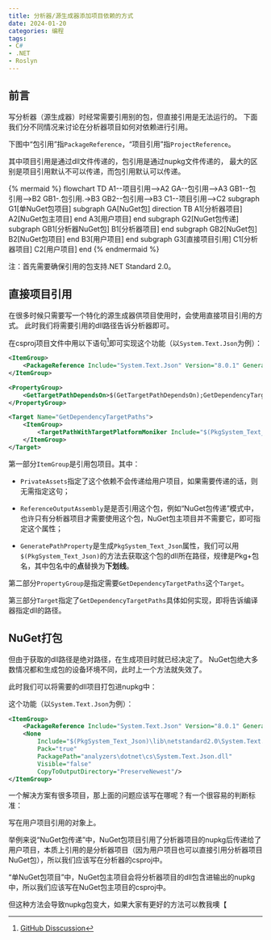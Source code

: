 ```yaml
---
title: 分析器/源生成器添加项目依赖的方式
date: 2024-01-20
categories: 编程
tags:
- C#
- .NET
- Roslyn
---
```

## 前言

写分析器（源生成器）时经常需要引用别的包，但直接引用是无法运行的。
下面我们分不同情况来讨论在分析器项目如何对依赖进行引用。

下图中“包引用”指`PackageReference`，“项目引用”指`ProjectReference`。

其中项目引用是通过dll文件传递的，包引用是通过nupkg文件传递的，
最大的区别是项目引用默认不可以传递，而包引用默认可以传递。

{% mermaid %}
flowchart TD
    A1--项目引用-->A2
    GA--包引用-->A3
    GB1--包引用-->B2
    GB1-.包引用.->B3
    GB2--包引用-->B3
    C1--项目引用-->C2
    subgraph G1[单NuGet包项目]
        subgraph GA[NuGet包]
            direction TB
            A1[分析器项目]
            A2[NuGet包主项目]
        end
        A3[用户项目]
    end
    subgraph G2[NuGet包传递]
        subgraph GB1[分析器NuGet包]
            B1[分析器项目]
        end
        subgraph GB2[NuGet包]
            B2[NuGet包项目]
        end
        B3[用户项目]
    end
    subgraph G3[直接项目引用]
        C1[分析器项目]
        C2[用户项目]
    end
{% endmermaid %}

注：首先需要确保引用的包支持.NET Standard 2.0。

## 直接项目引用

在很多时候只需要写一个特化的源生成器供项目使用时，会使用直接项目引用的方式。
此时我们将需要引用的dll路径告诉分析器即可。

在csproj项目文件中用以下语句[^discussion]即可实现这个功能（以`System.Text.Json`为例）：

```xml
<ItemGroup>
    <PackageReference Include="System.Text.Json" Version="8.0.1" GeneratePathProperty="true" PrivateAssets="all" ReferenceOutputAssembly="false" />
</ItemGroup>

<PropertyGroup>
    <GetTargetPathDependsOn>$(GetTargetPathDependsOn);GetDependencyTargetPaths</GetTargetPathDependsOn>
</PropertyGroup>

<Target Name="GetDependencyTargetPaths">
    <ItemGroup>
        <TargetPathWithTargetPlatformMoniker Include="$(PkgSystem_Text_Json)\lib\netstandard2.0\*.dll" IncludeRuntimeDependency="false" />
    </ItemGroup>
</Target>
```

第一部分`ItemGroup`是引用包项目。其中：

* `PrivateAssets`指定了这个依赖不会传递给用户项目，如果需要传递的话，则无需指定这句；

* `ReferenceOutputAssembly`是是否引用这个包，例如“NuGet包传递”模式中，也许只有分析器项目才需要使用这个包，NuGet包主项目并不需要它，即可指定这个属性；

* `GeneratePathProperty`是生成`PkgSystem_Text_Json`属性，我们可以用`$(PkgSystem_Text_Json)`的方法去获取这个包的dll所在路径，规律是Pkg+包名，其中包名中的**点**替换为**下划线**。

第二部分`PropertyGroup`是指定需要`GetDependencyTargetPaths`这个`Target`。

第三部分`Target`指定了`GetDependencyTargetPaths`具体如何实现，即将告诉编译器指定dll的路径。

## NuGet打包

但由于获取的dll路径是绝对路径，在生成项目时就已经决定了。
NuGet包绝大多数情况都和生成包的设备环境不同，此时上一个方法就失效了。

此时我们可以将需要的dll项目打包进nupkg中：

这个功能（以`System.Text.Json`为例）：

```xml
<ItemGroup>
    <PackageReference Include="System.Text.Json" Version="8.0.1" GeneratePathProperty="true" PrivateAssets="all" ReferenceOutputAssembly="false" />
    <None
        Include="$(PkgSystem_Text_Json)\lib\netstandard2.0\System.Text.Json.dll"
        Pack="true"
        PackagePath="analyzers\dotnet\cs\System.Text.Json.dll"
        Visible="false"
        CopyToOutputDirectory="PreserveNewest"/>
</ItemGroup>
```

一个解决方案有很多项目，那上面的问题应该写在哪呢？有一个很容易的判断标准：

写在用户项目引用的对象上。

举例来说“NuGet包传递”中，NuGet包项目引用了分析器项目的nupkg后传递给了用户项目，本质上引用的是分析器项目（因为用户项目也可以直接引用分析器项目NuGet包），所以我们应该写在分析器的csproj中。

“单NuGet包项目”中，NuGet包主项目会将分析器项目的dll包含进输出的nupkg中，所以我们应该写在NuGet包主项目的csproj中。

但这种方法会导致nupkg包变大，如果大家有更好的方法可以教我噢【

[^discussion]: [GitHub Disscussion](https://github.com/dotnet/roslyn/discussions/47517#discussioncomment-64145)
